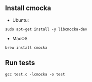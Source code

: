 ## Install cmocka

- Ubuntu: 
```
sudo apt-get install -y libcmocka-dev
```
- MacOS
```
brew install cmocka
```

## Run tests
```
gcc test.c -lcmocka -o test
```

